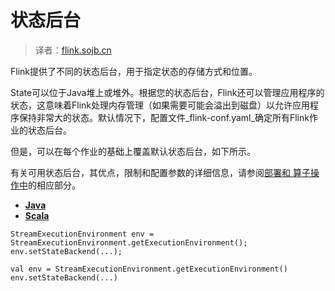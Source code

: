 

# 状态后台

> 译者：[flink.sojb.cn](https://flink.sojb.cn/)


Flink提供了不同的状态后台，用于指定状态的存储方式和位置。

State可以位于Java堆上或堆外。根据您的状态后台，Flink还可以管理应用程序的状态，这意味着Flink处理内存管理（如果需要可能会溢出到磁盘）以允许应用程序保持非常大的状态。默认情况下，配置文件_flink-conf.yaml_确定所有Flink作业的状态后台。

但是，可以在每个作业的基础上覆盖默认状态后台，如下所示。

有关可用状态后台，其优点，限制和配置参数的详细信息，请参阅[部署和 算子操作中](https://flink.sojb.cn/ops/state/state_backends.html)的相应部分。

*   [**Java**](#tab_java_0)
*   [**Scala**](#tab_scala_0)



```
StreamExecutionEnvironment env = StreamExecutionEnvironment.getExecutionEnvironment();
env.setStateBackend(...);
```





```
val env = StreamExecutionEnvironment.getExecutionEnvironment()
env.setStateBackend(...)
```



